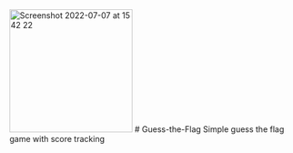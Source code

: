 <img width="216" alt="Screenshot 2022-07-07 at 15 42 22" src="https://user-images.githubusercontent.com/101064028/177788564-fa37e9d2-d51e-4e69-8bd1-cd266f1dc652.png">
# Guess-the-Flag
Simple guess the flag game with score tracking

